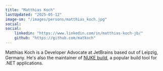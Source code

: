 ```yaml
---
title: "Matthias Koch"
lastUpdated: "2025-05-12"
image-sm: "/images/persons/matthias_koch.jpg"
social:
social:
    linkedin: "https://www.linkedin.com/in/matthias-koch-jb/"  
    github: "https://github.com/matkoch"
---
```

Matthias Koch is a Developer Advocate at JetBrains based out of Leipzig, Germany. He's also the maintainer of [NUKE build](ttps://nuke.build/), a popular build tool for .NET applications.